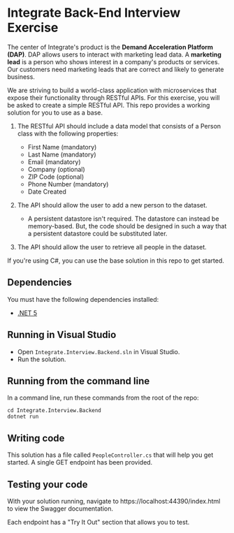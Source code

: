 # Integrate Back-End Interview Exercise
The center of Integrate's product is the __Demand Acceleration Platform (DAP)__. DAP allows users to interact with marketing lead data. A __marketing lead__ is a person who shows interest in a company's products or services. Our customers need marketing leads that are correct and likely to generate business. 

We are striving to build a world-class application with microservices that expose their functionality through RESTful APIs. For this exercise, you will be asked to create a simple RESTful API. This repo provides a working solution for you to use as a base.

1. The RESTful API should include a data model that consists of a Person class with the following properties:
    * First Name (mandatory)
    * Last Name (mandatory)
    * Email (mandatory)
    * Company (optional)
    * ZIP Code (optional)
    * Phone Number (mandatory)
    * Date Created

2. The API should allow the user to add a new person to the dataset.
    * A persistent datastore isn't required. The datastore can instead be memory-based. But, the code should be designed in such a way that a persistent datastore could be substituted later.
3. The API should allow the user to retrieve all people in the dataset.
    
If you're using C#, you can use the base solution in this repo to get started.

## Dependencies
You must have the following dependencies installed:
* [.NET 5](https://dotnet.microsoft.com/download)

## Running in Visual Studio
* Open `Integrate.Interview.Backend.sln` in Visual Studio.
* Run the solution.

## Running from the command line
In a command line, run these commands from the root of the repo:
```
cd Integrate.Interview.Backend
dotnet run
```

## Writing code
This solution has a file called `PeopleController.cs` that will help you get started. A single GET endpoint has been provided. 

## Testing your code
With your solution running, navigate to https://localhost:44390/index.html to view the Swagger documentation.

Each endpoint has a "Try It Out" section that allows you to test.
